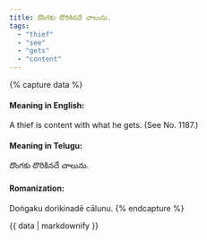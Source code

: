 ```yaml
---
title: దొంగకు దొరికినదే చాలును.
tags:
  - "thief"
  - "see"
  - "gets"
  - "content"
---
```


{% capture data %}
#### Meaning in English:
A thief is content with what he gets.
(See No. 1187.)

#### Meaning in Telugu:
దొంగకు దొరికినదే చాలును.

#### Romanization:
Doṅgaku dorikinadē cālunu.
{% endcapture %}

{{ data | markdownify }}

